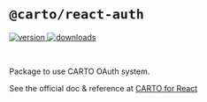 # `@carto/react-auth`

<p>
  <a href="https://npmjs.org/package/@carto/react-auth">
    <img src="https://img.shields.io/npm/v/@carto/react-auth.svg?style=flat-square" alt="version" />
  </a>

  <a href="https://npmjs.org/package/@carto/react-auth">
    <img src="https://img.shields.io/npm/dt/@carto/react-auth.svg?style=flat-square" alt="downloads" />
  </a>
</p>

<br/>

Package to use CARTO OAuth system.

See the official doc & reference at [CARTO for React](https://docs.carto.com/react/)
